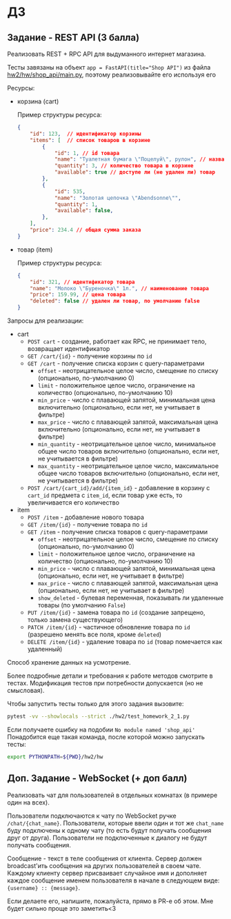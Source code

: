 # ДЗ

## Задание - REST API (3 балла)

Реализовать REST + RPC API для выдуманного интернет магазина.

Тесты завязаны на объект `app = FastAPI(title="Shop API")` из файла [hw2/hw/shop_api/main.py](./shop_api/main.py), поэтому реализовывайте его используя его

Ресурсы:

- корзина (cart)

    Пример структуры ресурса:

    ```json
    {
        "id": 123,  // идентификатор корзины
        "items": [  // список товаров в корзине
            {
                "id": 1, // id товара
                "name": "Туалетная бумага \"Поцелуй\", рулон", // название
                "quantity": 3, // количество товара в корзине
                "available": true // доступе ли (не удален ли) товар
            }, 
            {
                "id": 535, 
                "name": "Золотая цепочка \"Abendsonne\"", 
                "quantity": 1,
                "available": false,
            },
        ],
        "price": 234.4 // общая сумма заказа
    }
    ```

- товар (item)

    Пример структуры ресурса:

    ```json
    {
        "id": 321, // идентификатор товара
        "name": "Молоко \"Буреночка\" 1л.", // наименование товара
        "price": 159.99, // цена товара
        "deleted": false // удален ли товар, по умолчанию false
    }
    ```

Запросы для реализации:

- cart
  - `POST cart` - создание, работает как RPC, не принимает тело, возвращает
    идентификатор
  - `GET /cart/{id}` - получение корзины по `id`
  - `GET /cart` - получение списка корзин с query-параметрами
    - `offset` - неотрицательное целое число, смещение по списку (опционально,
      по-умолчанию 0)
    - `limit` - положительное целое число, ограничение на количество
      (опционально, по-умолчанию 10)
    - `min_price` - число с плавающей запятой, минимальная цена включительно
      (опционально, если нет, не учитывает в фильтре)
    - `max_price` - число с плавающей запятой, максимальная цена включительно
      (опционально, если нет, не учитывает в фильтре)
    - `min_quantity` - неотрицательное целое число, минимальное общее число
      товаров включительно (опционально, если нет, не учитывается в фильтре)
    - `max_quantity` - неотрицательное целое число, максимальное общее число
      товаров включительно (опционально, если нет, не учитывается в фильтре)
  - `POST /cart/{cart_id}/add/{item_id}` - добавление в корзину с `cart_id`
    предмета с `item_id`, если товар уже есть, то увеличивается его количество
- item
  - `POST /item` - добавление нового товара
  - `GET /item/{id}` - получение товара по `id`
  - `GET /item` - получение списка товаров с query-параметрами
    - `offset` - неотрицательное целое число, смещение по списку (опционально,
      по-умолчанию 0)
    - `limit` - положительное целое число, ограничение на количество
      (опционально, по-умолчанию 10)
    - `min_price` - число с плавающей запятой, минимальная цена (опционально,
      если нет, не учитывает в фильтре)
    - `max_price` - число с плавающей запятой, максимальная цена (опционально,
      если нет, не учитывает в фильтре)
    - `show_deleted` - булевая переменная, показывать ли удаленные товары (по
      умолчанию `False`)
  - `PUT /item/{id}` - замена товара по `id` (создание запрещено, только замена
    существующего)
  - `PATCH /item/{id}` - частичное обновление товара по `id` (разрешено менять
    все поля, кроме `deleted`)
  - `DELETE /item/{id}` - удаление товара по `id` (товар помечается как
    удаленный)

Способ хранение данных на усмотрение.

Более подробные детали и требования к работе методов смотрите в тестах.
Модификация тестов при потребности допускается (но не смысловая).

Чтобы запустить тесты только для этого задания вызовите:

```sh
pytest -vv --showlocals --strict ./hw2/test_homework_2_1.py
```

Если получаете ошибку на подобии `No module named 'shop_api'`
Понадобится еще такая команда, после которой можно запускать тесты:

```sh
export PYTHONPATH=${PWD}/hw2/hw
```

## Доп. Задание - WebSocket (+ доп балл)

Реализовать чат для пользователей в отдельных комнатах (в примере один на всех).

Пользователи подключаются к чату по WebSocket ручке `/chat/{chat_name}`.
Пользователи, которые ввели один и тот же `chat_name` буду подключены к одному
чату (то есть будут получать сообщения друг от друга). Пользователи не
подключенные к диалогу не будут получать сообщения.

Сообщение - текст в теле сообщения от клиента. Сервер должен broadcast'ить
сообщения на других пользователей в своем чате. Каждому клиенту сервер
присваивает случайное имя и дополняет каждое сообщение именем пользователя в
начале в следующем виде: `{username} :: {message}`.

Если делаете его, напишите, пожалуйста, прямо в PR-e об этом. Мне будет сильно проще это заметить<3
